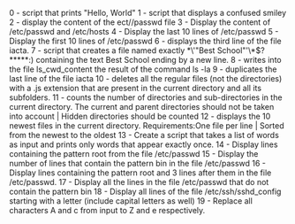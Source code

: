 0 - script that prints "Hello, World"
1 - script that displays a confused smiley
2 - display the content of the ect//passwd file
3 - Display the content of /etc/passwd and /etc/hosts
4 - Display the last 10 lines of /etc/passwd
5 - Display the first 10 lines of /etc/passwd
6 - displays the third line of the file iacta.
7 - script that creates a file named exactly \*\\'"Best School"\'\\*$\?\*\*\*\*\*:) containing the text Best School ending by a new line.
8 - writes into the file ls_cwd_content the result of the command ls -la
9 - duplicates the last line of the file iacta
10 - deletes all the regular files (not the directories) with a .js extension that are present in the current directory and all its subfolders.
11 - counts the number of directories and sub-directories in the current directory. The current and parent directories should not be taken into account | Hidden directories should be counted
12 - displays the 10 newest files in the current directory. Requirements:One file per line | Sorted from the newest to the oldest
13 - Create a script that takes a list of words as input and prints only words that appear exactly once.
14 - Display lines containing the pattern root  from the file /etc/passwd
15 - Display the number of lines that contain the pattern bin in the file /etc/passwd
16 - Display lines containing the pattern root and 3 lines after them in the file /etc/passwd.
17 - Display all the lines in the file /etc/passwd that do not contain the pattern bin
18 - Display all lines of the file /etc/ssh/sshd_config starting with a letter (include capital letters as well)
19 - Replace all characters A and c from input to Z and e respectively.
